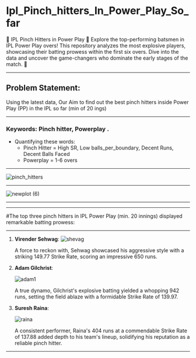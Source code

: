 # Ipl_Pinch_hitters_In_Power_Play_So_far
🏏 IPL Pinch Hitters in Power Play 🏏  Explore the top-performing batsmen in IPL Power Play overs! This repository analyzes the most explosive players, showcasing their batting prowess within the first six overs. Dive into the data and uncover the game-changers who dominate the early stages of the match. 🚀

---------------------------------------------------------------------------------------------------------------------------------------------------------------

## Problem Statement:

 Using the latest data, Our Aim to find out the best pinch hitters inside Power Play (PP) in the IPL so far (min of 20 ings)


---------------------------------------------------------------------------------------------------------------------------------------------------------------


### Keywords: Pinch hitter, Powerplay  .
- Quantifying these words:
    - Pinch Hitter = High SR, Low balls_per_boundary, Decent Runs, Decent Balls Faced
    - Powerplay = 1-6 overs
 
-----------------------------------------------------------------------------------------------------------------------------------------------------------------

![pinch_hitters](https://github.com/GaneshPatilDS/Ipl_Pinch_hitters_In_Power_Play_So_far/assets/123234894/37cb8b02-1f75-4cff-8476-a44ab384b671)

----------------------------------------------------------------------------------------------------------------------------------------------------------------

![newplot (6)](https://github.com/GaneshPatilDS/Ipl_Pinch_hitters_In_Power_Play_So_far/assets/123234894/e6188f5e-56d1-4adc-85a4-39033edb3d8e)

--------------------------------------------------------------------------------------------------------------------------------------------------------------


--------------------------------------------------------------------------------

#The top three pinch hitters in IPL Power Play (min. 20 innings) displayed remarkable batting prowess:

---------------------------------------------------------------------------------
1. **Virender Sehwag**:
   ![shevag](https://github.com/GaneshPatilDS/Ipl_Pinch_hitters_In_Power_Play_So_far/assets/123234894/53826787-c429-4191-95e5-b0cbb8f221df)
   
   A force to reckon with, Sehwag showcased his aggressive style with a striking 149.77 Strike Rate, scoring an impressive 650 runs.

3. **Adam Gilchrist**:

   ![adam1](https://github.com/GaneshPatilDS/Ipl_Pinch_hitters_In_Power_Play_So_far/assets/123234894/3ebf7827-e487-4175-bd7b-bc44450848f6)

   A true dynamo, Gilchrist's explosive batting yielded a whopping 942 runs, setting the field ablaze with a formidable Strike Rate of 139.97.

5. **Suresh Raina**:

   ![raina](https://github.com/GaneshPatilDS/Ipl_Pinch_hitters_In_Power_Play_So_far/assets/123234894/1ed56192-5b72-4d2e-a8bc-22563caece97)

   A consistent performer, Raina's 404 runs at a commendable Strike Rate of 137.88 added depth to his team's lineup, solidifying his reputation as a reliable pinch hitter.

-------------------------------------------------------------------------------








